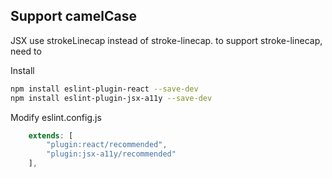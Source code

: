 

## Support camelCase
JSX use strokeLinecap instead of stroke-linecap.
to support stroke-linecap, need to 

Install
```sh
npm install eslint-plugin-react --save-dev
npm install eslint-plugin-jsx-a11y --save-dev
```

Modify eslint.config.js
```js
    extends: [
        "plugin:react/recommended",
        "plugin:jsx-a11y/recommended"
    ],
```